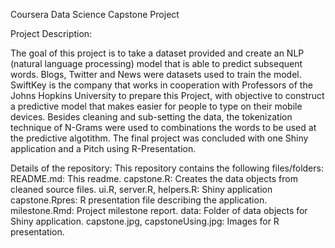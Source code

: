 Coursera Data Science Capstone Project

Project Description:

The goal of this project is to take a dataset provided and create an NLP (natural language processing) model that is able to predict subsequent words. Blogs, Twitter and News were datasets used to train the model.
SwiftKey is the company that works in cooperation with Professors of the Johns Hopkins University to prepare this Project, with objective to construct a predictive model that makes easier for people to type on their mobile devices.
Besides cleaning and sub-setting the data, the tokenization technique of N-Grams were used to combinations the words to be used at the predictive algotithm.
The final project was concluded with one Shiny application and a Pitch using R-Presentation.


Details of the repository:
This repository contains the following files/folders:
README.md: This readme.
capstone.R: Creates the data objects from cleaned source files.
ui.R, server.R, helpers.R: Shiny application
capstone.Rpres: R presentation file describing the application.
milestone.Rmd: Project milestone report.
data: Folder of data objects for Shiny application.
capstone.jpg, capstoneUsing.jpg: Images for R presentation.
